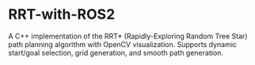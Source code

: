 # RRT-with-ROS2
A C++ implementation of the RRT* (Rapidly-Exploring Random Tree Star) path planning algorithm with OpenCV visualization. Supports dynamic start/goal selection, grid generation, and smooth path generation.
